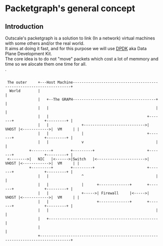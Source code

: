 # Packetgraph's general concept
## Introduction
Outscale's packetgraph is a solution to link (In a network) virtual machines with some others and/or the real world.<br>
It aims at doing it fast, and for this purpose we will use [DPDK](https://www.dpdk.org/) aka Data Plane Development Kit.<br>
The core idea is to do not "move" packets which cost a lot of memmory and time so we alocate them one time for all.<br>
.<br>


```

 The outer     +---Host Machine---------------------------------------------------------------------+
  World        |                                                                                    |
               |   +--The GRAPH--------------------------------------+                              |
               |   |                                                 |                              |
               |   |                                             +-------+              +---------+ |
               |   |               +---------------------------->| VHOST |<------------>|  VM     | |
               |   |               |                             +-------+              +---------+ |
               |   |               v                                 |                              |
           +---------+        +---------+                        +-------+              +---------+ |
 <-------->|   NIC   |<------>|Switch   |<---------------------->| VHOST |<------------>|  VM     | |
           +---------+        +---------+                        +-------+              +---------+ |
               |   |               ^                                 |                              |
               |   |               |      +--------------+       +-------+              +---------+ |
               |   |               +----->| Firewall     |<----->| VHOST |<------------>|  VM     | |
               |   |                      +--------------+       +-------+              +---------+ |
               |   |                                                 |                              |
               |   +--------------------------------------------------                              |
               |                                                                                    |
               +------------------------------------------------------------------------------------+
```
